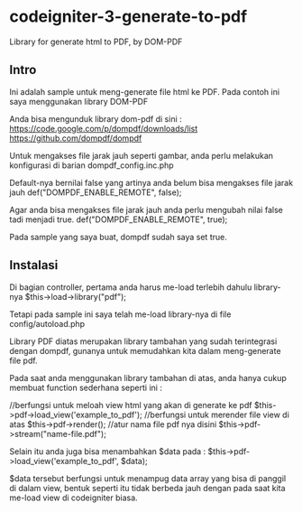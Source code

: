 # codeigniter-3-generate-to-pdf
Library for generate html to PDF, by DOM-PDF

## Intro
Ini adalah sample untuk meng-generate file html ke PDF. Pada contoh ini saya menggunakan library DOM-PDF

Anda bisa mengunduk library dom-pdf di sini :
https://code.google.com/p/dompdf/downloads/list
https://github.com/dompdf/dompdf

Untuk mengakses file jarak jauh seperti gambar, anda perlu melakukan konfigurasi di barian dompdf_config.inc.php

Default-nya bernilai false yang artinya anda belum bisa mengakses file jarak jauh
def("DOMPDF_ENABLE_REMOTE", false);

Agar anda bisa mengakses file jarak jauh anda perlu mengubah nilai false tadi menjadi true.
def("DOMPDF_ENABLE_REMOTE", true);

Pada sample yang saya buat, dompdf sudah saya set true.

## Instalasi
Di bagian controller, pertama anda harus me-load terlebih dahulu library-nya
$this->load->library("pdf");

Tetapi pada sample ini saya telah me-load library-nya di file config/autoload.php

Library PDF diatas merupakan library tambahan yang sudah terintegrasi dengan dompdf, gunanya untuk memudahkan kita dalam meng-generate file pdf.

Pada saat anda menggunakan library tambahan di atas, anda hanya cukup membuat function sederhana seperti ini :

//berfungsi untuk meloah view html yang akan di generate ke pdf
$this->pdf->load_view('example_to_pdf');
//berfungsi untuk merender file view di atas
$this->pdf->render();
//atur nama file pdf nya disini
$this->pdf->stream("name-file.pdf");

Selain itu anda juga bisa menambahkan $data pada :
$this->pdf->load_view('example_to_pdf', $data);

$data tersebut berfungsi untuk menampug data array yang bisa di panggil di dalam view, bentuk seperti itu tidak berbeda jauh dengan pada saat kita me-load view di codeigniter biasa. 
